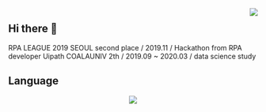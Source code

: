 <div align="right">
<img src="https://komarev.com/ghpvc/?username=linho1150&&style=flat-square" align="right" />
</div>

## Hi there 👋
RPA LEAGUE 2019 SEOUL second place / 2019.11 / Hackathon from RPA developer Uipath
COALAUNIV 2th / 2019.09 ~ 2020.03 / data science study


## Language
<div align="center">
  <img src="https://github-readme-stats.vercel.app/api/top-langs/?username=Linho1150&layout=compact" align="center"/>
</div>
